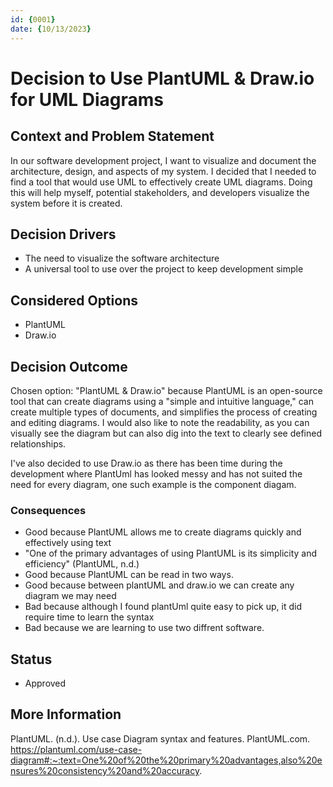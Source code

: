 ```yaml
---
id: {0001}
date: {10/13/2023}
---
```


# Decision to Use PlantUML & Draw.io for UML Diagrams

## Context and Problem Statement
In our software development project, I want to visualize and document the architecture, design, and aspects of my system. I decided that I needed to find a tool that would use UML to effectively create UML diagrams. Doing this will help myself, potential stakeholders, and developers visualize the system before it is created.

## Decision Drivers

* The need to visualize the software architecture
* A universal tool to use over the project to keep development simple

## Considered Options

* PlantUML
* Draw.io

## Decision Outcome

Chosen option: "PlantUML & Draw.io" because PlantUML is an open-source tool that can create diagrams using a "simple and intuitive language," can create multiple types of documents, and simplifies the process of creating and editing diagrams. I would also like to note the readability, as you can visually see the diagram but can also dig into the text to clearly see defined relationships.

I've also decided to use Draw.io as there has been time during the development where PlantUml has looked messy and has not suited the need for every diagram, one such example is the component diagam.

### Consequences

* Good because PlantUML allows me to create diagrams quickly and effectively using text
* "One of the primary advantages of using PlantUML is its simplicity and efficiency" (PlantUML, n.d.)
* Good because PlantUML can be read in two ways.
* Good because between plantUML and draw.io we can create any diagram we may need
* Bad because although I found plantUml quite easy to pick up,  it did require time to learn the syntax
* Bad because we are learning to use two diffrent software.

## Status
* Approved

## More Information

PlantUML. (n.d.). Use case Diagram syntax and features. PlantUML.com. https://plantuml.com/use-case-diagram#:~:text=One%20of%20the%20primary%20advantages,also%20ensures%20consistency%20and%20accuracy.
